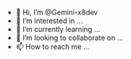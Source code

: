 - 👋 Hi, I’m @Gemini-x8dev
- 👀 I’m interested in ...
- 🌱 I’m currently learning ...
- 💞️ I’m looking to collaborate on ...
- 📫 How to reach me ...

<!---
Gemini-x8dev/Gemini-x8dev is a ✨ special ✨ repository because its `README.md` (this file) appears on your GitHub profile.
You can click the Preview link to take a look at your changes.
--->
